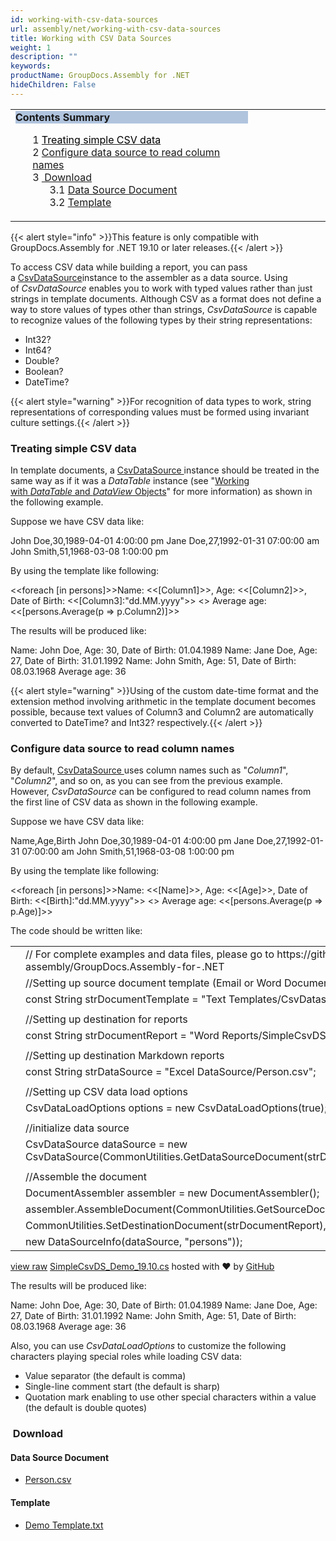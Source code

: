 ```yaml
---
id: working-with-csv-data-sources
url: assembly/net/working-with-csv-data-sources
title: Working with CSV Data Sources
weight: 1
description: ""
keywords: 
productName: GroupDocs.Assembly for .NET
hideChildren: False
---
```

<table class="sectionMacro" border="0" cellpadding="5" cellspacing="0" width="100%"><tbody><tr><td valign="top" width="50%"><div class="panel" style="border-top-width: 1px; border-right-width: 1px; border-bottom-width: 1px; border-left-width: 1px;"><div class="panelHeader" style="border-bottom-width: 1px; background-color: rgb(176, 196, 222);"><b>Contents Summary</b></div><div class="panelContent"><style type="text/css">div.rbtoc1590388625743 { padding-top: 0px; padding-right: 0px; padding-bottom: 0px; padding-left: 0px; }div.rbtoc1590388625743 ul { list-style-type: none; list-style-image: none; margin-left: 0px; }div.rbtoc1590388625743 li { margin-left: 0px; padding-left: 0px; }</style><div class="toc rbtoc1590388625743"><ul class="toc-indentation"><li><span class="TOCOutline">1</span> <a href="#WorkingwithCSVDataSources-TreatingsimpleCSVdata"><span style="color: rgb(0, 0, 0);">Treating simple CSV data</span></a></li><li><span class="TOCOutline">2</span> <a href="#WorkingwithCSVDataSources-Configuredatasourcetoreadcolumnnames">Configure data source to read column names</a></li><li><span class="TOCOutline">3</span> <a href="#WorkingwithCSVDataSources-Download">&nbsp;Download</a><ul class="toc-indentation"><li><span class="TOCOutline">3.1</span> <a href="#WorkingwithCSVDataSources-DataSourceDocument">Data Source Document</a></li><li><span class="TOCOutline">3.2</span> <a href="#WorkingwithCSVDataSources-Template">Template</a></li></ul></li></ul></div></div></div></td><td valign="top" width="15%">&nbsp;</td></tr></tbody></table>

{{< alert style="info" >}}This feature is only compatible with GroupDocs.Assembly for .NET 19.10 or later releases.{{< /alert >}}

To access CSV data while building a report, you can pass a [CsvDataSource](https://apireference.groupdocs.com/net/assembly/groupdocs.assembly.data/csvdatasource)instance to the assembler as a data source. Using of *CsvDataSource* enables you to work with typed values rather than just strings in template documents. Although CSV as a format does not define a way to store values of types other than strings, *CsvDataSource* is capable to recognize values of the following types by their string representations:

*   Int32?
*   Int64?
*   Double?
*   Boolean?
*   DateTime?

{{< alert style="warning" >}}For recognition of data types to work, string representations of corresponding values must be formed using invariant culture settings.{{< /alert >}}

### Treating simple CSV data

In template documents, a [CsvDataSource ](https://apireference.groupdocs.com/net/assembly/groupdocs.assembly.data/csvdatasource)instance should be treated in the same way as if it was a *DataTable* instance (see "[Working with *DataTable* and *DataView* Objects](https://docs.groupdocs.com/display/assemblynet/Template+Syntax+-+Part+1+of+2#TemplateSyntax-Part1of2-DataTableandDataViewObjects)" for more information) as shown in the following example.

Suppose we have CSV data like:

John Doe,30,1989-04-01 4:00:00 pm
Jane Doe,27,1992-01-31 07:00:00 am
John Smith,51,1968-03-08 1:00:00 pm

By using the template like following:

  

<<foreach \[in persons\]>>Name: <<\[Column1\]>>, Age: <<\[Column2\]>>, Date
of Birth: <<\[Column3\]:"dd.MM.yyyy">>
<</foreach>>
Average age: <<\[persons.Average(p => p.Column2)\]>>

  

The results will be produced like:

Name: John Doe, Age: 30, Date of Birth: 01.04.1989
Name: Jane Doe, Age: 27, Date of Birth: 31.01.1992
Name: John Smith, Age: 51, Date of Birth: 08.03.1968
Average age: 36

{{< alert style="warning" >}}Using of the custom date-time format and the extension method involving arithmetic in the template document becomes possible, because text values of Column3 and Column2 are automatically converted to DateTime? and Int32? respectively.{{< /alert >}}

### Configure data source to read column names

By default, [CsvDataSource ](https://apireference.groupdocs.com/net/assembly/groupdocs.assembly.data/csvdatasource)uses column names such as "*Column1*", "*Column2*", and so on, as you can see from the previous example. However, *CsvDataSource* can be configured to read column names from the first line of CSV data as shown in the following example.

Suppose we have CSV data like:

Name,Age,Birth
John Doe,30,1989-04-01 4:00:00 pm
Jane Doe,27,1992-01-31 07:00:00 am
John Smith,51,1968-03-08 1:00:00 pm

By using the template like following:

<<foreach \[in persons\]>>Name: <<\[Name\]>>, Age: <<\[Age\]>>, Date of
Birth: <<\[Birth\]:"dd.MM.yyyy">>
<</foreach>>
Average age: <<\[persons.Average(p => p.Age)\]>>

The code should be written like:

<table class="highlight tab-size js-file-line-container" data-tab-size="8" data-paste-markdown-skip=""><tbody><tr><td id="file-simplecsvds_demo_19-10-cs-L1" class="blob-num js-line-number" data-line-number="1"></td><td id="file-simplecsvds_demo_19-10-cs-LC1" class="blob-code blob-code-inner js-file-line"><span class="pl-c"><span class="pl-c">//</span> For complete examples and data files, please go to https://github.com/groupdocs-assembly/GroupDocs.Assembly-for-.NET</span></td></tr><tr><td id="file-simplecsvds_demo_19-10-cs-L2" class="blob-num js-line-number" data-line-number="2"></td><td id="file-simplecsvds_demo_19-10-cs-LC2" class="blob-code blob-code-inner js-file-line"><span class="pl-c"><span class="pl-c">//</span>Setting up source document template (Email or Word Document)</span></td></tr><tr><td id="file-simplecsvds_demo_19-10-cs-L3" class="blob-num js-line-number" data-line-number="3"></td><td id="file-simplecsvds_demo_19-10-cs-LC3" class="blob-code blob-code-inner js-file-line"><span class="pl-k">const</span> <span class="pl-en">String</span> <span class="pl-smi">strDocumentTemplate</span> <span class="pl-k">=</span> <span class="pl-s"><span class="pl-pds">"</span>Text Templates/CsvDatasetDemo.txt<span class="pl-pds">"</span></span>;</td></tr><tr><td id="file-simplecsvds_demo_19-10-cs-L4" class="blob-num js-line-number" data-line-number="4"></td><td id="file-simplecsvds_demo_19-10-cs-LC4" class="blob-code blob-code-inner js-file-line"></td></tr><tr><td id="file-simplecsvds_demo_19-10-cs-L5" class="blob-num js-line-number" data-line-number="5"></td><td id="file-simplecsvds_demo_19-10-cs-LC5" class="blob-code blob-code-inner js-file-line"><span class="pl-c"><span class="pl-c">//</span>Setting up destination for reports</span></td></tr><tr><td id="file-simplecsvds_demo_19-10-cs-L6" class="blob-num js-line-number" data-line-number="6"></td><td id="file-simplecsvds_demo_19-10-cs-LC6" class="blob-code blob-code-inner js-file-line"><span class="pl-k">const</span> <span class="pl-en">String</span> <span class="pl-smi">strDocumentReport</span> <span class="pl-k">=</span> <span class="pl-s"><span class="pl-pds">"</span>Word Reports/SimpleCsvDSDemo Out.docx<span class="pl-pds">"</span></span>;</td></tr><tr><td id="file-simplecsvds_demo_19-10-cs-L7" class="blob-num js-line-number" data-line-number="7"></td><td id="file-simplecsvds_demo_19-10-cs-LC7" class="blob-code blob-code-inner js-file-line"></td></tr><tr><td id="file-simplecsvds_demo_19-10-cs-L8" class="blob-num js-line-number" data-line-number="8"></td><td id="file-simplecsvds_demo_19-10-cs-LC8" class="blob-code blob-code-inner js-file-line"><span class="pl-c"><span class="pl-c">//</span>Setting up destination Markdown reports</span></td></tr><tr><td id="file-simplecsvds_demo_19-10-cs-L9" class="blob-num js-line-number" data-line-number="9"></td><td id="file-simplecsvds_demo_19-10-cs-LC9" class="blob-code blob-code-inner js-file-line"><span class="pl-k">const</span> <span class="pl-en">String</span> <span class="pl-smi">strDataSource</span> <span class="pl-k">=</span> <span class="pl-s"><span class="pl-pds">"</span>Excel DataSource/Person.csv<span class="pl-pds">"</span></span>;</td></tr><tr><td id="file-simplecsvds_demo_19-10-cs-L10" class="blob-num js-line-number" data-line-number="10"></td><td id="file-simplecsvds_demo_19-10-cs-LC10" class="blob-code blob-code-inner js-file-line"></td></tr><tr><td id="file-simplecsvds_demo_19-10-cs-L11" class="blob-num js-line-number" data-line-number="11"></td><td id="file-simplecsvds_demo_19-10-cs-LC11" class="blob-code blob-code-inner js-file-line"><span class="pl-c"><span class="pl-c">//</span>Setting up CSV data load options</span></td></tr><tr><td id="file-simplecsvds_demo_19-10-cs-L12" class="blob-num js-line-number" data-line-number="12"></td><td id="file-simplecsvds_demo_19-10-cs-LC12" class="blob-code blob-code-inner js-file-line"><span class="pl-en">CsvDataLoadOptions</span> <span class="pl-smi">options</span> <span class="pl-k">=</span> <span class="pl-k">new</span> <span class="pl-en">CsvDataLoadOptions</span>(<span class="pl-c1">true</span>);</td></tr><tr><td id="file-simplecsvds_demo_19-10-cs-L13" class="blob-num js-line-number" data-line-number="13"></td><td id="file-simplecsvds_demo_19-10-cs-LC13" class="blob-code blob-code-inner js-file-line"></td></tr><tr><td id="file-simplecsvds_demo_19-10-cs-L14" class="blob-num js-line-number" data-line-number="14"></td><td id="file-simplecsvds_demo_19-10-cs-LC14" class="blob-code blob-code-inner js-file-line"><span class="pl-c"><span class="pl-c">//</span>initialize data source</span></td></tr><tr><td id="file-simplecsvds_demo_19-10-cs-L15" class="blob-num js-line-number" data-line-number="15"></td><td id="file-simplecsvds_demo_19-10-cs-LC15" class="blob-code blob-code-inner js-file-line"><span class="pl-en">CsvDataSource</span> <span class="pl-smi">dataSource</span> <span class="pl-k">=</span> <span class="pl-k">new</span> <span class="pl-en">CsvDataSource</span>(<span class="pl-smi">CommonUtilities</span>.<span class="pl-en">GetDataSourceDocument</span>(<span class="pl-smi">strDataSource</span>), <span class="pl-smi">options</span>);</td></tr><tr><td id="file-simplecsvds_demo_19-10-cs-L16" class="blob-num js-line-number" data-line-number="16"></td><td id="file-simplecsvds_demo_19-10-cs-LC16" class="blob-code blob-code-inner js-file-line"></td></tr><tr><td id="file-simplecsvds_demo_19-10-cs-L17" class="blob-num js-line-number" data-line-number="17"></td><td id="file-simplecsvds_demo_19-10-cs-LC17" class="blob-code blob-code-inner js-file-line"><span class="pl-c"><span class="pl-c">//</span>Assemble the document</span></td></tr><tr><td id="file-simplecsvds_demo_19-10-cs-L18" class="blob-num js-line-number" data-line-number="18"></td><td id="file-simplecsvds_demo_19-10-cs-LC18" class="blob-code blob-code-inner js-file-line"><span class="pl-en">DocumentAssembler</span> <span class="pl-smi">assembler</span> <span class="pl-k">=</span> <span class="pl-k">new</span> <span class="pl-en">DocumentAssembler</span>();</td></tr><tr><td id="file-simplecsvds_demo_19-10-cs-L19" class="blob-num js-line-number" data-line-number="19"></td><td id="file-simplecsvds_demo_19-10-cs-LC19" class="blob-code blob-code-inner js-file-line"><span class="pl-smi">assembler</span>.<span class="pl-en">AssembleDocument</span>(<span class="pl-smi">CommonUtilities</span>.<span class="pl-en">GetSourceDocument</span>(<span class="pl-smi">strDocumentTemplate</span>),</td></tr><tr><td id="file-simplecsvds_demo_19-10-cs-L20" class="blob-num js-line-number" data-line-number="20"></td><td id="file-simplecsvds_demo_19-10-cs-LC20" class="blob-code blob-code-inner js-file-line"><span class="pl-smi">CommonUtilities</span>.<span class="pl-en">SetDestinationDocument</span>(<span class="pl-smi">strDocumentReport</span>),</td></tr><tr><td id="file-simplecsvds_demo_19-10-cs-L21" class="blob-num js-line-number" data-line-number="21"></td><td id="file-simplecsvds_demo_19-10-cs-LC21" class="blob-code blob-code-inner js-file-line"><span class="pl-k">new</span> <span class="pl-en">DataSourceInfo</span>(<span class="pl-smi">dataSource</span>, <span class="pl-s"><span class="pl-pds">"</span>persons<span class="pl-pds">"</span></span>));</td></tr></tbody></table>

[view raw](https://gist.github.com/GroupDocsGists/f59b71ca7e6345f9ac817297f3707f5f/raw/b8d24431d8e7a39534ef353b5a353718874e0372/SimpleCsvDS_Demo_19.10.cs) [SimpleCsvDS\_Demo\_19.10.cs](https://gist.github.com/GroupDocsGists/f59b71ca7e6345f9ac817297f3707f5f#file-simplecsvds_demo_19-10-cs) hosted with ❤ by [GitHub](https://github.com)

The results will be produced like:

Name: John Doe, Age: 30, Date of Birth: 01.04.1989
Name: Jane Doe, Age: 27, Date of Birth: 31.01.1992
Name: John Smith, Age: 51, Date of Birth: 08.03.1968
Average age: 36

Also, you can use *CsvDataLoadOptions* to customize the following characters playing special roles while loading CSV data:

*   Value separator (the default is comma)
*   Single-line comment start (the default is sharp)
*   Quotation mark enabling to use other special characters within a value (the default is double quotes)

###  Download

#### Data Source Document

*   [Person.csv](https://github.com/groupdocs-assembly/GroupDocs.Assembly-for-.NET/blob/master/Examples/Data/Data%20Sources/XML%20DataSource/Managers.xml?raw=true)

#### Template

*   [Demo Template.txt](https://github.com/groupdocs-assembly/GroupDocs.Assembly-for-.NET/blob/master/Examples/Data/Source/Word%20Templates/Using%20Spreadsheet%20as%20Table%20of%20Data.docx?raw=true)
